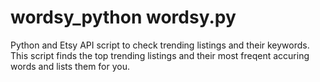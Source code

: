 # wordsy_python wordsy.py
Python and Etsy API script to check trending listings and their keywords. This script finds the top trending listings and their most freqent accuring words and lists them for you. 

